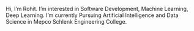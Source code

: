 Hi, I’m Rohit.
I’m interested in Software Development, Machine Learning, Deep Learning.
I’m currently Pursuing Artificial Intelligence and Data Science in Mepco Schlenk Engineering College.

